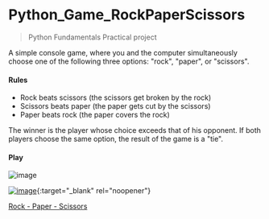 # Python_Game_RockPaperScissors
> Python Fundamentals Practical project

A simple console game, where you and the computer simultaneously
choose one of the following three options: "rock", "paper", or "scissors".

#### Rules
- Rock beats scissors (the scissors get broken by the rock)
- Scissors beats paper (the paper gets cut by the scissors)
- Paper beats rock (the paper covers the rock)

The winner is the player whose choice exceeds that of his opponent.
If both players choose the same option, the result of the game is a "tie".

#### Play
![image](https://github.com/ozazza/Python_Game_RockPaperScissors/assets/4469514/ef5c25d7-0fa0-48ed-9af0-66baeb018fa6)

[![image](https://github.com/ozazza/Python_Game_RockPaperScissors/assets/4469514/ef5c25d7-0fa0-48ed-9af0-66baeb018fa6)](https://replit.com/@TeodoraVacheva/RockPaperScissors){:target="_blank" rel="noopener"}

<a href="https://replit.com/@TeodoraVacheva/RockPaperScissors" target="_blank">Rock - Paper - Scissors</a>
